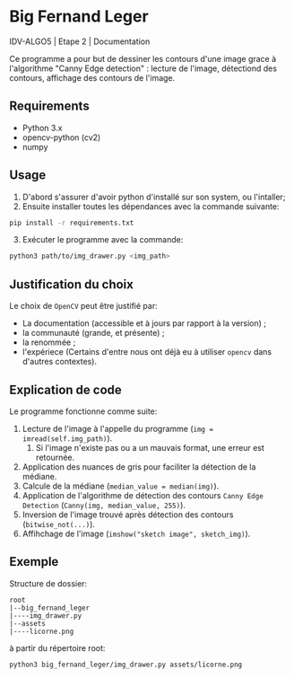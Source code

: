 # Big Fernand Leger

IDV-ALGO5 | Etape 2 | Documentation

Ce programme a pour but de dessiner les contours d'une image grace à l'algorithme "Canny Edge detection" : lecture de l'image, détectiond des contours, affichage des contours de l'image.

## Requirements

- Python 3.x
- opencv-python (cv2)
- numpy

## Usage

1. D'abord s'assurer d'avoir python d'installé sur son system, ou l'intaller;
2. Ensuite installer toutes les dépendances avec la commande suivante:
```bash
pip install -r requirements.txt
```
3. Exécuter le programme avec la commande:
```bash
python3 path/to/img_drawer.py <img_path>
```


## Justification du choix

Le choix de `OpenCV` peut être justifié par:
- La documentation (accessible et à jours par rapport à la version) ;
- la communauté (grande, et présente) ;
- la renommée ;
- l'expériece (Certains d'entre nous ont déjà eu à utiliser `opencv` dans d'autres contextes).

## Explication de code

Le programme fonctionne comme suite:

1. Lecture de l'image à l'appelle du programme (`img = imread(self.img_path)`).
    1. Si l'image n'existe pas ou a un mauvais format, une erreur est retournée.
2. Application des nuances de gris pour faciliter la détection de la médiane.
2. Calcule de la médiane (`median_value = median(img)`).
3. Application de l'algorithme de détection des contours `Canny Edge Detection` (`Canny(img, median_value, 255)`).
4. Inversion de l'image trouvé après détection des contours (`bitwise_not(...)`).
5. Affihchage de l'image (`imshow("sketch image", sketch_img)`).

## Exemple

Structure de dossier:

    root
    |--big_fernand_leger
    |----img_drawer.py
    |--assets
    |----licorne.png

à partir du répertoire root:

```bash
python3 big_fernand_leger/img_drawer.py assets/licorne.png
```